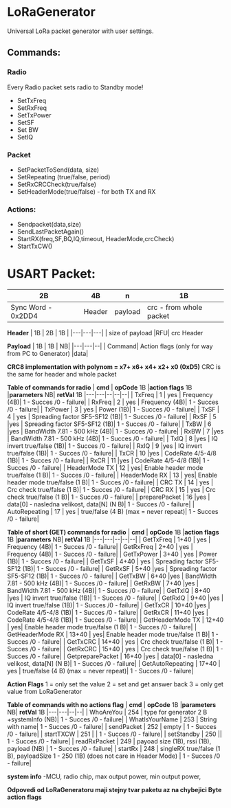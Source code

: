 # LoRaGenerator
Universal  LoRa packet generator with user settings.

## Commands:
### Radio
Every Radio packet sets radio to Standby mode!
- SetTxFreq
- SetRxFreq
- SetTxPower
- SetSF
- Set BW
- SetIQ
### Packet
- SetPacketToSend(data, size)
- SetRepeating (true/false, period)
- SetRxCRCCheck(true/false)
- SetHeaderMode(true/false) - for both TX and RX

### Actions:
- Sendpacket(data,size)
- SendLastPacketAgain()
- StartRX(freq,SF,BQ,IQ,timeout, HeaderMode,crcCheck)
- StartTxCW()


# USART Packet:

| 2B  |  4B  |  n |  1B |
|---|---|---|---|
| Sync Word  - 0x2DD4  |Header|  payload |  crc - from whole packet |

**Header**
| 1B  |  2B | 1B  | 
|---|---|---|
| size of payload  |RFU| crc Header  

**Payload**
| 1B  | 1B   | NB|
|---|---|--|
| Command| Action flags (only for way from PC to Generator)  |data|   

**CRC8 implementation with polynom = x7+ x6+ x4+ x2+ x0 (0xD5)**
CRC is the same for header and whole packet

**Table of commands for radio**
| **cmd**  | **opCode** 1B  |**action flags** 1B |**parameters** NB|  **retVal** 1B
|---|---|--|--|--|
| TxFreq  | 1  | yes | Frequency (4B)| 1 - Succes /0 - failure|
| RxFreq  | 2  | yes |  Frequency (4B)| 1 - Succes /0 - failure|
| TxPower  | 3  | yes | Power (1B)| 1 - Succes /0 - failure|
| TxSF  | 4  | yes | Spreading factor SF5-SF12 (1B)| 1 - Succes /0 - failure|
| RxSF  | 5  |yes  | Spreading factor SF5-SF12 (1B)| 1 - Succes /0 - failure|
| TxBW  | 6  |yes |  BandWidth 7.81 - 500 kHz (4B)| 1 - Succes /0 - failure|
| RxBW  | 7  |yes  |  BandWidth 7.81 - 500 kHz (4B)| 1 - Succes /0 - failure|
| TxIQ  | 8  |yes |  IQ invert true/false (1B)| 1 - Succes /0 - failure|
| RxIQ  | 9  |yes |  IQ invert true/false (1B)| 1 - Succes /0 - failure|
| TxCR  | 10  |yes |  CodeRate 4/5-4/8 (1B)| 1 - Succes /0 - failure|
| RxCR  | 11  |yes  |  CodeRate 4/5-4/8 (1B)| 1 - Succes /0 - failure|
| HeaderMode  TX | 12  | yes|   Enable header mode true/false (1 B)| 1 - Succes /0 - failure|
| HeaderMode  RX | 13  | yes|   Enable header mode true/false (1 B)| 1 - Succes /0 - failure|
| CRC TX  | 14  | yes |  Crc check true/false (1 B)| 1 - Succes /0 - failure|
| CRC RX  | 15  | yes |  Crc check true/false (1 B)| 1 - Succes /0 - failure|
| preparePacket  | 16  |yes | data[0] - nasledna velikost,  data[N] (N B)| 1 - Succes /0 - failure|
| AutoRepeating  | 17  | yes |  true/false (4 B) (max = never repeat)| 1 - Succes /0 - failure|


**Table of short (GET) commands for radio**
| **cmd**  | **opCode** 1B  |**action flags** 1B |**parameters** NB|  **retVal** 1B
|---|---|--|--|--|
| GetTxFreq  | 1+40  | yes | Frequency (4B)| 1 - Succes /0 - failure|
| GetRxFreq  | 2+40  | yes |  Frequency (4B)| 1 - Succes /0 - failure|
| GetTxPower  | 3+40  | yes | Power (1B)| 1 - Succes /0 - failure|
| GetTxSF  | 4+40  | yes | Spreading factor SF5-SF12 (1B)| 1 - Succes /0 - failure|
| GetRxSF  | 5+40  |yes  | Spreading factor SF5-SF12 (1B)| 1 - Succes /0 - failure|
| GetTxBW  | 6+40  |yes |  BandWidth 7.81 - 500 kHz (4B)| 1 - Succes /0 - failure|
| GetRxBW  | 7+40  |yes  |  BandWidth 7.81 - 500 kHz (4B)| 1 - Succes /0 - failure|
| GetTxIQ  | 8+40  |yes |  IQ invert true/false (1B)| 1 - Succes /0 - failure|
| GetRxIQ  | 9+40  |yes |  IQ invert true/false (1B)| 1 - Succes /0 - failure|
| GetTxCR  | 10+40  |yes |  CodeRate 4/5-4/8 (1B)| 1 - Succes /0 - failure|
| GetRxCR  | 11+40  |yes  |  CodeRate 4/5-4/8 (1B)| 1 - Succes /0 - failure|
| GetHeaderMode  TX | 12+40  | yes|   Enable header mode true/false (1 B)| 1 - Succes /0 - failure|
| GetHeaderMode  RX | 13+40  | yes|   Enable header mode true/false (1 B)| 1 - Succes /0 - failure|
| GetTxCRC  | 14+40  | yes |  Crc check true/false (1 B)| 1 - Succes /0 - failure|
| GetRxCRC  | 15+40  | yes |  Crc check true/false (1 B)| 1 - Succes /0 - failure|
| GetpreparePacket  | 16+40  |yes | data[0] - nasledna velikost,  data[N] (N B)| 1 - Succes /0 - failure|
| GetAutoRepeating  | 17+40  | yes |  true/false (4 B) (max = never repeat)| 1 - Succes /0 - failure|


**Action Flags**
1 = only set the value
2 = set and get answer back
3 = only get value from LoRaGenerator

**Table of commands with no actions flag**
| **cmd**  | **opCode** 1B |**parameters** NB|  **retVal** 1B
|---|---|--|--|
| WhoAreYou  | 254 | type for generator 2 B +systemInfo (NB)| 1 - Succes /0 - failure|
| WhatIsYourName  | 253 | String with name| 1 - Succes /0 - failure|
| sendPacket  | 252  | empty | 1 - Succes /0 - failure|
| startTXCW  | 251  | | 1 - Succes /0 - failure|
| setStandby  | 250   || 1 - Succes /0 - failure|
| readRxPacket  | 249  | payoad size (1B), rssi (1B), payload (NB) | 1 - Succes /0 - failure|
| startRx  | 248  | singleRX true/false (1 B), payloadSize 1 - 250 (1B) (does not care in Header Mode) | 1 - Succes /0 - failure|


**system info**
-MCU, radio chip, max output power, min output power,

**Odpovedi od LoRaGeneratoru maji stejny tvar paketu az na chybejici Byte action flags**


